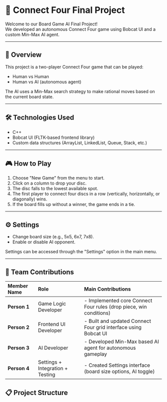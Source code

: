 # 🎯 Connect Four Final Project

Welcome to our Board Game AI Final Project!  
We developed an autonomous Connect Four game using Bobcat UI and a custom Min-Max AI agent.

---

## 📜 Overview
This project is a two-player Connect Four game that can be played:
- Human vs Human
- Human vs AI (autonomous agent)

The AI uses a Min-Max search strategy to make rational moves based on the current board state.

---

## 🛠️ Technologies Used
- C++
- Bobcat UI (FLTK-based frontend library)
- Custom data structures (ArrayList, LinkedList, Queue, Stack, etc.)

---

## 🎮 How to Play
1. Choose "New Game" from the menu to start.
2. Click on a column to drop your disc.
3. The disc falls to the lowest available spot.
4. The first player to connect four discs in a row (vertically, horizontally, or diagonally) wins.
5. If the board fills up without a winner, the game ends in a tie.

---

## ⚙️ Settings
- Change board size (e.g., 5x5, 6x7, 7x8).
- Enable or disable AI opponent.

Settings can be accessed through the "Settings" option in the main menu.

---

## 👥 Team Contributions

| Member Name | Role | Main Contributions |
|:------------|:-----|:--------------------|
| **Person 1** | Game Logic Developer | - Implemented core Connect Four rules (drop piece, win conditions) 
| **Person 2** | Frontend UI Developer | - Built and updated Connect Four grid interface using Bobcat UI
| **Person 3** | AI Developer | - Developed Min-Max based AI agent for autonomous gameplay
| **Person 4** | Settings + Integration + Testing | - Created Settings interface (board size options, AI toggle)

## 📋 Project Structure
